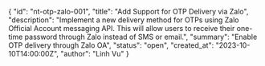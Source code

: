 {
  "id": "nt-otp-zalo-001",
  "title": "Add Support for OTP Delivery via Zalo",
  "description": "Implement a new delivery method for OTPs using Zalo Official Account messaging API. This will allow users to receive their one-time password through Zalo instead of SMS or email.",
  "summary": "Enable OTP delivery through Zalo OA",
  "status": "open",
  "created_at": "2023-10-10T14:00:00Z",
  "author": "Linh Vu"
}